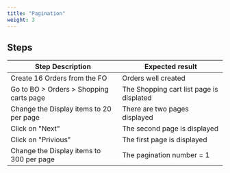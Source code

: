 ```yaml
---
title: "Pagination"
weight: 3
---
```

## Steps
| Step Description | Expected result |
| ----- | ----- |
| Create 16 Orders from the FO | Orders well created |
| Go to BO > Orders > Shopping carts page | The Shopping cart list page is displated |
| Change the Display items to 20 per page | There are two pages displayed |
| Click on "Next" | The second page is displayed |
| Click on "Privious" | The first page is displayed |
| Change the Display items to 300 per page | The pagination number = 1 |
